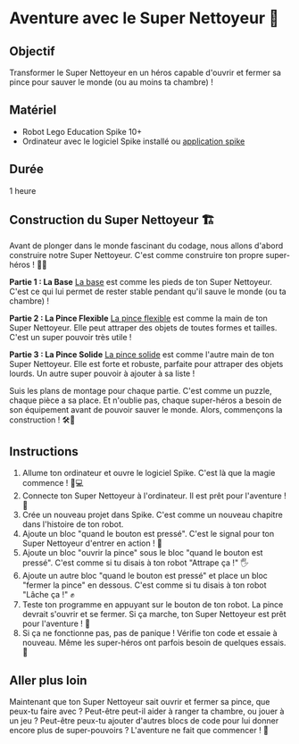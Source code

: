 # Aventure avec le Super Nettoyeur 🤖

## Objectif
Transformer le Super Nettoyeur en un héros capable d'ouvrir et fermer sa pince pour sauver le monde (ou au moins ta chambre) !

## Matériel
- Robot Lego Education Spike 10+
- Ordinateur avec le logiciel Spike installé ou [application spike](https://spike.legoeducation.com/#/prime/project)

## Durée
1 heure


## Construction du Super Nettoyeur 🏗️

Avant de plonger dans le monde fascinant du codage, nous allons d'abord construire notre Super Nettoyeur. C'est comme construire ton propre super-héros ! 🦸‍♂️

**Partie 1 : La Base**
[La base](https://assets.education.lego.com/v3/assets/blt293eea581807678a/bltdb108d96005a741c/5ec96f33e014445192ea99e2/supercleaup-bi-pdf-book3of3.pdf?locale=fr-fr) est comme les pieds de ton Super Nettoyeur. C'est ce qui lui permet de rester stable pendant qu'il sauve le monde (ou ta chambre) !

**Partie 2 : La Pince Flexible**
[La pince flexible](https://assets.education.lego.com/v3/assets/blt293eea581807678a/blt109d7e1105803297/5ec96f592faa6a256062b52f/supercleaup-bi-pdf-book2of3.pdf?locale=fr-fr) est comme la main de ton Super Nettoyeur. Elle peut attraper des objets de toutes formes et tailles. C'est un super pouvoir très utile !

**Partie 3 : La Pince Solide**
[La pince solide](https://assets.education.lego.com/v3/assets/blt293eea581807678a/blt7f0d32ef5ad51e71/5ec96f446676f37c355f9599/supercleaup-bi-pdf-book1of3.pdf?locale=fr-fr) est comme l'autre main de ton Super Nettoyeur. Elle est forte et robuste, parfaite pour attraper des objets lourds. Un autre super pouvoir à ajouter à sa liste !

Suis les plans de montage pour chaque partie. C'est comme un puzzle, chaque pièce a sa place. Et n'oublie pas, chaque super-héros a besoin de son équipement avant de pouvoir sauver le monde. Alors, commençons la construction ! 🛠️🧱

## Instructions

1. Allume ton ordinateur et ouvre le logiciel Spike. C'est là que la magie commence ! 🎩💻
2. Connecte ton Super Nettoyeur à l'ordinateur. Il est prêt pour l'aventure ! 🚀
3. Crée un nouveau projet dans Spike. C'est comme un nouveau chapitre dans l'histoire de ton robot.
4. Ajoute un bloc "quand le bouton est pressé". C'est le signal pour ton Super Nettoyeur d'entrer en action ! 🚦
5. Ajoute un bloc "ouvrir la pince" sous le bloc "quand le bouton est pressé". C'est comme si tu disais à ton robot "Attrape ça !" 🖐
6. Ajoute un autre bloc "quand le bouton est pressé" et place un bloc "fermer la pince" en dessous. C'est comme si tu disais à ton robot "Lâche ça !" ✊
7. Teste ton programme en appuyant sur le bouton de ton robot. La pince devrait s'ouvrir et se fermer. Si ça marche, ton Super Nettoyeur est prêt pour l'aventure ! 🎉
8. Si ça ne fonctionne pas, pas de panique ! Vérifie ton code et essaie à nouveau. Même les super-héros ont parfois besoin de quelques essais. 💪


## Aller plus loin
Maintenant que ton Super Nettoyeur sait ouvrir et fermer sa pince, que peux-tu faire avec ? Peut-être peut-il aider à ranger ta chambre, ou jouer à un jeu ? Peut-être peux-tu ajouter d'autres blocs de code pour lui donner encore plus de super-pouvoirs ? L'aventure ne fait que commencer ! 🌟
